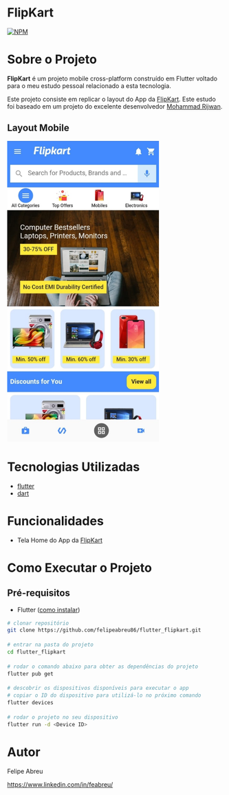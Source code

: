 # FlipKart
[![NPM](https://img.shields.io/npm/l/react)](https://github.com/felipeabreu86/flutter_flipkart/blob/main/LICENSE) 

# Sobre o Projeto

**FlipKart** é um projeto mobile cross-platform construído em Flutter voltado para o meu estudo pessoal relacionado a esta tecnologia.

Este projeto consiste em replicar o layout do App da [FlipKart](https://play.google.com/store/apps/details?id=com.flipkart.android "FlipKart"). Este estudo foi baseado em um projeto do excelente desenvolvedor [Mohammad Rijwan](https://github.com/MohammadRijwan "Mohammad Rijwan").

## Layout Mobile
<img src="https://github.com/felipeabreu86/flutter_flipkart/blob/main/assets/screens/mobile1.jpeg" height="700" alt="Mobile 1">

# Tecnologias Utilizadas
- [flutter](https://flutter.dev/ "flutter")
- [dart](https://dart.dev/ "dart")

# Funcionalidades
- Tela Home do App da [FlipKart](https://play.google.com/store/apps/details?id=com.flipkart.android "FlipKart")

# Como Executar o Projeto

## Pré-requisitos
- Flutter ([como instalar](https://flutter.dev/docs/get-started/install "Como instalar o Flutter"))

```bash
# clonar repositório
git clone https://github.com/felipeabreu86/flutter_flipkart.git

# entrar na pasta do projeto
cd flutter_flipkart

# rodar o comando abaixo para obter as dependências do projeto
flutter pub get

# descobrir os dispositivos disponíveis para executar o app
# copiar o ID do dispositivo para utilizá-lo no próximo comando 
flutter devices

# rodar o projeto no seu dispositivo
flutter run -d <Device ID>
```

# Autor

Felipe Abreu

https://www.linkedin.com/in/feabreu/